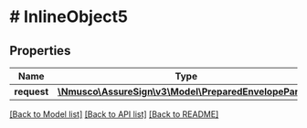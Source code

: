 # # InlineObject5

## Properties

Name | Type | Description | Notes
------------ | ------------- | ------------- | -------------
**request** | [**\Nmusco\AssureSign\v3\Model\PreparedEnvelopeParsed**](.md) |  | [optional] 

[[Back to Model list]](../../README.md#documentation-for-models) [[Back to API list]](../../README.md#documentation-for-api-endpoints) [[Back to README]](../../README.md)


